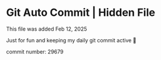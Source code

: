 # Git Auto Commit | Hidden File

This file was added Feb 12, 2025

Just for fun and keeping my daily git commit active 🤪

commit number: 29679
